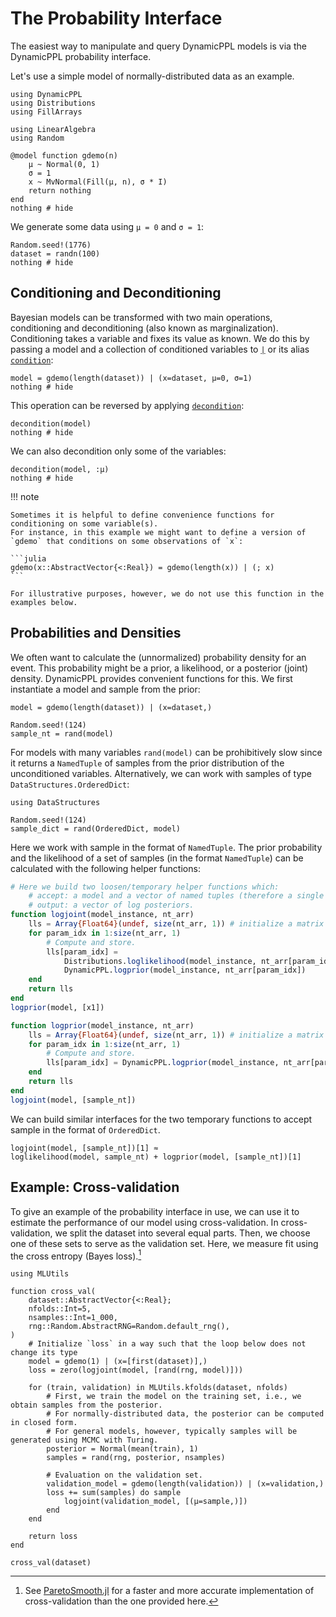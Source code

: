 # The Probability Interface

The easiest way to manipulate and query DynamicPPL models is via the DynamicPPL probability interface.

Let's use a simple model of normally-distributed data as an example.

```@example probinterface
using DynamicPPL
using Distributions
using FillArrays

using LinearAlgebra
using Random

@model function gdemo(n)
    μ ~ Normal(0, 1)
    σ = 1
    x ~ MvNormal(Fill(μ, n), σ * I)
    return nothing
end
nothing # hide
```

We generate some data using `μ = 0` and `σ = 1`:

```@example probinterface
Random.seed!(1776)
dataset = randn(100)
nothing # hide
```

## Conditioning and Deconditioning

Bayesian models can be transformed with two main operations, conditioning and deconditioning (also known as marginalization).
Conditioning takes a variable and fixes its value as known.
We do this by passing a model and a collection of conditioned variables to [`|`](@ref) or its alias [`condition`](@ref):

```@example probinterface
model = gdemo(length(dataset)) | (x=dataset, μ=0, σ=1)
nothing # hide
```

This operation can be reversed by applying [`decondition`](@ref):

```@example probinterface
decondition(model)
nothing # hide
```

We can also decondition only some of the variables:
```@example probinterface
decondition(model, :μ)
nothing # hide
```

!!! note
    
    Sometimes it is helpful to define convenience functions for conditioning on some variable(s).
    For instance, in this example we might want to define a version of `gdemo` that conditions on some observations of `x`:
    
    ```julia
    gdemo(x::AbstractVector{<:Real}) = gdemo(length(x)) | (; x)
    ```
    
    For illustrative purposes, however, we do not use this function in the examples below.

## Probabilities and Densities

We often want to calculate the (unnormalized) probability density for an event.
This probability might be a prior, a likelihood, or a posterior (joint) density.
DynamicPPL provides convenient functions for this.
We first instantiate a model and sample from the prior:

```@example probinterface
model = gdemo(length(dataset)) | (x=dataset,)

Random.seed!(124)
sample_nt = rand(model)
```

For models with many variables `rand(model)` can be prohibitively slow since it returns a `NamedTuple` of samples from the prior distribution of the unconditioned variables.
Alternatively, we can work with samples of type `DataStructures.OrderedDict`:

```@example probinterface
using DataStructures

Random.seed!(124)
sample_dict = rand(OrderedDict, model)
```

Here we work with sample in the format of `NamedTuple`.
The prior probability and the likelihood of a set of samples (in the format `NamedTuple`) can be calculated with the following helper functions:

```julia
# Here we build two loosen/temporary helper functions which:
    # accept: a model and a vector of named tuples (therefore a single NamedTuple needs to be square bracketed to be made a vector) as arguments, and 
    # output: a vector of log posteriors.
function logjoint(model_instance, nt_arr)
    lls = Array{Float64}(undef, size(nt_arr, 1)) # initialize a matrix to store the evaluated log posterior
    for param_idx in 1:size(nt_arr, 1)
        # Compute and store.
        lls[param_idx] =
            Distributions.loglikelihood(model_instance, nt_arr[param_idx]) +
            DynamicPPL.logprior(model_instance, nt_arr[param_idx])
    end
    return lls
end
logprior(model, [x1])

function logprior(model_instance, nt_arr)
    lls = Array{Float64}(undef, size(nt_arr, 1)) # initialize a matrix to store the evaluated log posterior
    for param_idx in 1:size(nt_arr, 1)
        # Compute and store.
        lls[param_idx] = DynamicPPL.logprior(model_instance, nt_arr[param_idx])
    end
    return lls
end
logjoint(model, [sample_nt])
```

We can build similar interfaces for the two temporary functions to accept sample in the format of `OrderedDict`.

```@example probinterface
logjoint(model, [sample_nt])[1] ≈
loglikelihood(model, sample_nt) + logprior(model, [sample_nt])[1]
```

## Example: Cross-validation

To give an example of the probability interface in use, we can use it to estimate the performance of our model using cross-validation.
In cross-validation, we split the dataset into several equal parts.
Then, we choose one of these sets to serve as the validation set.
Here, we measure fit using the cross entropy (Bayes loss).[^1]

```@example probinterface
using MLUtils

function cross_val(
    dataset::AbstractVector{<:Real};
    nfolds::Int=5,
    nsamples::Int=1_000,
    rng::Random.AbstractRNG=Random.default_rng(),
)
    # Initialize `loss` in a way such that the loop below does not change its type
    model = gdemo(1) | (x=[first(dataset)],)
    loss = zero(logjoint(model, [rand(rng, model)]))

    for (train, validation) in MLUtils.kfolds(dataset, nfolds)
        # First, we train the model on the training set, i.e., we obtain samples from the posterior.
        # For normally-distributed data, the posterior can be computed in closed form.
        # For general models, however, typically samples will be generated using MCMC with Turing.
        posterior = Normal(mean(train), 1)
        samples = rand(rng, posterior, nsamples)

        # Evaluation on the validation set.
        validation_model = gdemo(length(validation)) | (x=validation,)
        loss += sum(samples) do sample
            logjoint(validation_model, [(μ=sample,)])
        end
    end

    return loss
end

cross_val(dataset)
```

[^1]: See [ParetoSmooth.jl](https://github.com/TuringLang/ParetoSmooth.jl) for a faster and more accurate implementation of cross-validation than the one provided here.
